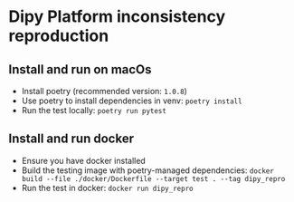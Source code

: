 # Dipy Platform inconsistency reproduction

## Install and run on macOs

- Install poetry (recommended version: `1.0.8`)
- Use poetry to install dependencies in venv:
  `poetry install`
- Run the test locally:
  `poetry run pytest`

## Install and run docker

- Ensure you have docker installed
- Build the testing image with poetry-managed dependencies:
  `docker build --file ./docker/Dockerfile --target test . --tag dipy_repro`
- Run the test in docker:
  `docker run dipy_repro`
